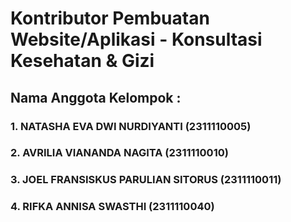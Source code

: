 <h1>Kontributor Pembuatan Website/Aplikasi - Konsultasi Kesehatan & Gizi</h1>
<h2>Nama Anggota Kelompok :</h2>
<h3>1. NATASHA EVA DWI NURDIYANTI (2311110005)</h3>
<h3>2. AVRILIA VIANANDA NAGITA (2311110010)</h3>
<h3>3. JOEL FRANSISKUS PARULIAN SITORUS (2311110011)</h3>
<h3>4. RIFKA ANNISA SWASTHI (2311110040)</h3>